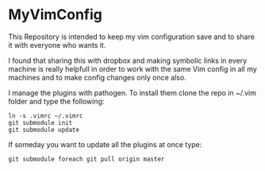 # MyVimConfig

This Repository is intended to keep my vim configuration save and to share it with everyone who wants it.

I found that sharing this with dropbox and making symbolic links in every machine is really helpfull in order to work with the same Vim config in all my machines and to make config changes only once also.

I manage the plugins with pathogen. To install them clone the repo in ~/.vim folder and type the following:

    ln -s .vimrc ~/.vimrc
    git submodule init
    git submodule update

If someday you want to update all the plugins at once type:

    git submodule foreach git pull origin master


